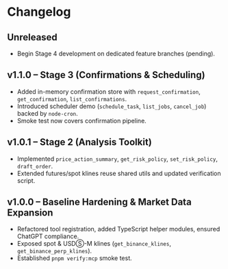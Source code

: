 # Changelog

## Unreleased
- Begin Stage 4 development on dedicated feature branches (pending).

## v1.1.0 – Stage 3 (Confirmations & Scheduling)
- Added in-memory confirmation store with `request_confirmation`, `get_confirmation`, `list_confirmations`.
- Introduced scheduler demo (`schedule_task`, `list_jobs`, `cancel_job`) backed by `node-cron`.
- Smoke test now covers confirmation pipeline.

## v1.0.1 – Stage 2 (Analysis Toolkit)
- Implemented `price_action_summary`, `get_risk_policy`, `set_risk_policy`, `draft_order`.
- Extended futures/spot klines reuse shared utils and updated verification script.

## v1.0.0 – Baseline Hardening & Market Data Expansion
- Refactored tool registration, added TypeScript helper modules, ensured ChatGPT compliance.
- Exposed spot & USDⓈ-M klines (`get_binance_klines`, `get_binance_perp_klines`).
- Established `pnpm verify:mcp` smoke test.

